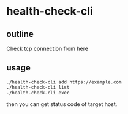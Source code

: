 # health-check-cli
## outline 
Check tcp connection from here

## usage
```
./health-check-cli add https://example.com
./health-check-cli list
./health-check-cli exec
```

then you can get status code of target host.